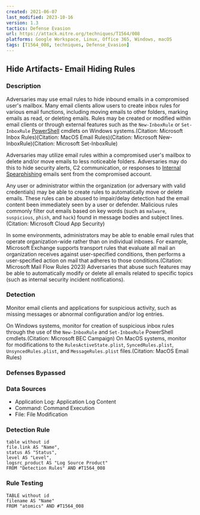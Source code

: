 ```yaml
---
created: 2021-06-07
last_modified: 2023-10-16
version: 1.3
tactics: Defense Evasion
url: https://attack.mitre.org/techniques/T1564/008
platforms: Google Workspace, Linux, Office 365, Windows, macOS
tags: [T1564_008, techniques, Defense_Evasion]
---
```


## Hide Artifacts- Email Hiding Rules

### Description

Adversaries may use email rules to hide inbound emails in a compromised user's mailbox. Many email clients allow users to create inbox rules for various email functions, including moving emails to other folders, marking emails as read, or deleting emails. Rules may be created or modified within email clients or through external features such as the <code>New-InboxRule</code> or <code>Set-InboxRule</code> [PowerShell](https://attack.mitre.org/techniques/T1059/001) cmdlets on Windows systems.(Citation: Microsoft Inbox Rules)(Citation: MacOS Email Rules)(Citation: Microsoft New-InboxRule)(Citation: Microsoft Set-InboxRule)

Adversaries may utilize email rules within a compromised user's mailbox to delete and/or move emails to less noticeable folders. Adversaries may do this to hide security alerts, C2 communication, or responses to [Internal Spearphishing](https://attack.mitre.org/techniques/T1534) emails sent from the compromised account.

Any user or administrator within the organization (or adversary with valid credentials) may be able to create rules to automatically move or delete emails. These rules can be abused to impair/delay detection had the email content been immediately seen by a user or defender. Malicious rules commonly filter out emails based on key words (such as <code>malware</code>, <code>suspicious</code>, <code>phish</code>, and <code>hack</code>) found in message bodies and subject lines. (Citation: Microsoft Cloud App Security)

In some environments, administrators may be able to enable email rules that operate organization-wide rather than on individual inboxes. For example, Microsoft Exchange supports transport rules that evaluate all mail an organization receives against user-specified conditions, then performs a user-specified action on mail that adheres to those conditions.(Citation: Microsoft Mail Flow Rules 2023) Adversaries that abuse such features may be able to automatically modify or delete all emails related to specific topics (such as internal security incident notifications).

### Detection

Monitor email clients and applications for suspicious activity, such as missing messages or abnormal configuration and/or log entries.

On Windows systems, monitor for creation of suspicious inbox rules through the use of the <code>New-InboxRule</code> and <code>Set-InboxRule</code> PowerShell cmdlets.(Citation: Microsoft BEC Campaign) On MacOS systems, monitor for modifications to the <code>RulesActiveState.plist</code>, <code>SyncedRules.plist</code>, <code>UnsyncedRules.plist</code>, and <code>MessageRules.plist</code> files.(Citation: MacOS Email Rules)

### Defenses Bypassed



### Data Sources

  - Application Log: Application Log Content
  -  Command: Command Execution
  -  File: File Modification
### Detection Rule

```dataview
table without id
file.link AS "Name",
status AS "Status",
level AS "Level",
logsrc_product AS "Log Source Product"
FROM "Detection Rules" AND #T1564_008
```

### Rule Testing

```dataview
TABLE without id
filename AS "Name"
FROM "atomics" AND #T1564_008
```
